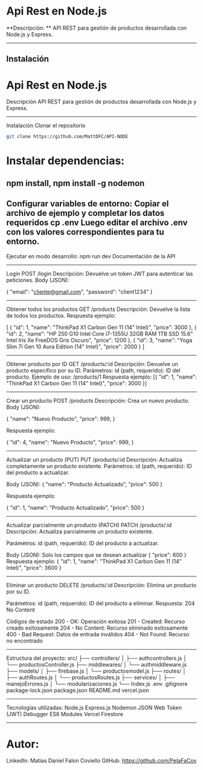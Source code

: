 # Api Rest en Node.js

**Descripción:
** API REST para gestión de productos desarrollada con Node.js y Express.

---
## Instalación

# Api Rest en Node.js
Descripción
API REST para gestión de productos desarrollada con Node.js y Express.

------------------------------------------------------------
Instalación
Clonar el repositorio

```bash
git clone https://github.com/MattDFC/API-NODE
```

# Instalar dependencias:
npm install,
npm install -g nodemon
------------------------------------------------------------
Configurar variables de entorno:
Copiar el archivo de ejemplo y completar los datos requeridos
cp .env
Luego editar el archivo .env con los valores correspondientes para tu entorno.
------------------------------------------------------------

Ejecutar en modo desarrollo:
npm run dev
Documentación de la API

------------------------------------------------------------

Login
POST /login
Descripción: Devuelve un token JWT para autenticar las peticiones.
Body (JSON):

{
  "email": "cliente@gmail.com",
  "password": "client1234"
}

------------------------------------------------------------

Obtener todos los productos
GET /products
Descripción: Devuelve la lista de todos los productos.
Respuesta ejemplo:

[
  { "id": 1, "name": "ThinkPad X1 Carbon Gen 11 (14" Intel)", "price": 3000 },
  { "id": 2, "name": "HP 250 G10 Intel Core i7-1355U 32GB RAM 1TB SSD 15.6" Intel Iris Xe FreeDOS Gris Oscuro", "price": 1200 },
  { "id": 3, "name": "Yoga Slim 7i Gen 10 Aura Edition (14" Intel)", "price": 2000 }
]

------------------------------------------------------------

Obtener producto por ID
GET /products/:id
Descripción: Devuelve un producto específico por su ID.
Parámetros:
id (path, requerido): ID del producto.
Ejemplo de uso: /products/1
Respuesta ejemplo:
[{ "id": 1, "name": "ThinkPad X1 Carbon Gen 11 (14" Intel)", "price": 3000 }]


------------------------------------------------------------

Crear un producto
POST /products
Descripción: Crea un nuevo producto.
Body (JSON):

{
  "name": "Nuevo Producto",
  "price": 999,
}

Respuesta ejemplo:

{
  "id": 4,
  "name": "Nuevo Producto",
  "price": 999,
}

------------------------------------------------------------

Actualizar un producto (PUT)
PUT /products/:id
Descripción: Actualiza completamente un producto existente.
Parámetros:
id (path, requerido): ID del producto a actualizar.

Body (JSON):
{ "name": "Producto Actualizado", "price": 500 }

Respuesta ejemplo:

{ "id": 1, "name": "Producto Actualizado", "price": 500 }


------------------------------------------------------------

Actualizar parcialmente un producto (PATCH)
PATCH /products/:id
Descripción: Actualiza parcialmente un producto existente.

Parámetros:
id (path, requerido): ID del producto a actualizar.

Body (JSON): Solo los campos que se desean actualizar
{ "price": 600 }
Respuesta ejemplo:
{ "id": 1, "name": "ThinkPad X1 Carbon Gen 11 (14" Intel)", "price": 3600 }

------------------------------------------------------------

Eliminar un producto
DELETE /products/:id
Descripción: Elimina un producto por su ID.

Parámetros:
id (path, requerido): ID del producto a eliminar.
Respuesta: 204 No Content

Códigos de estado
200 - OK: Operación exitosa
201 - Created: Recurso creado exitosamente
204 - No Content: Recurso eliminado exitosamente
400 - Bad Request: Datos de entrada inválidos
404 - Not Found: Recurso no encontrado

------------------------------------------------------------

Estructura del proyecto:
src/
├── controllers/
│   ├── authcontrollers.js
│   └── productosController.js
├── middlewares/
│   └── authmiddleware.js
├── models/
│   ├── firebase.js
│   └── productosmodel.js
├── routes/
│   ├── authRoutes.js
│   └── productosRoutes.js
├── services/
│   ├── manejoErrores.js
│   └── modularizaciones.js
└── Index.js
.env
.gitignore
package-lock.json
package.json
README.md
vercel.json

------------------------------------------------------------

Tecnologías utilizadas:
Node.js
Express.js
Nodemon
JSON Web Token (JWT) Debugger
ES6 Modules
Vercel
Firestore

------------------------------------------------------------

# Autor:
Linkedln: Matias Daniel Falon Coviello
GitHub: https://github.com/PelaFaCov
